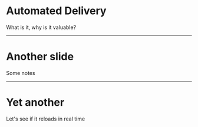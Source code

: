 # Automated Delivery

What is it, why is it valuable?

---

# Another slide

Some notes

---

# Yet another

Let's see if it reloads in real time
